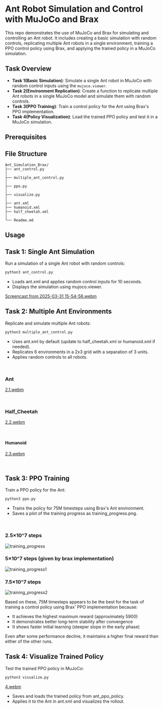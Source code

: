 # Ant Robot Simulation and Control with MuJoCo and Brax

This repo demonstrates the use of MuJoCo and Brax for simulating and controlling an Ant robot. It includes creating a basic simulation with random controls, replicating multiple Ant robots in a single environment, training a PPO control policy using Brax, and applying the trained policy in a MuJoCo simulation.


## Task Overview
- **Task 1(Basic Simulation)**: Simulate a single Ant robot in MuJoCo with random control inputs using the `mujoco.viewer`.
- **Task 2(Environment Replication)**: Create a function to replicate multiple Ant robots in a single MuJoCo model and simulate them with random controls.
- **Task 3(PPO Training)**: Train a control policy for the Ant using Brax's PPO implementation.
- **Task 4(Policy Visualization)**: Load the trained PPO policy and test it in a MuJoCo simulation.

## Prerequisites 


## File Structure
```
Ant_Simulation_Brax/
├── ant_control.py
│  
├── multiple_ant_control.py 
│      
├── ppo.py
│      
├── visualize.py
│   
├── ant.xml
├── humanoid.xml
├── half_cheetah.xml
│   
└── Readme.md
```

## Usage

## Task 1: Single Ant Simulation

Run a simulation of a single Ant robot with random controls:
```bash
python3 ant_control.py
```
- Loads ant.xml and applies random control inputs for 10 seconds.
- Displays the simulation using mujoco.viewer.

[Screencast from 2025-03-31 15-54-56.webm](https://github.com/user-attachments/assets/5cd0d0a8-48ef-4299-9b13-72fd9b47a227)


## Task 2: Multiple Ant Environments

Replicate and simulate multiple Ant robots:

```bash
python3 multiple_ant_control.py

```
- Uses ant.xml by default (update to half_cheetah.xml or humanoid.xml if needed).
- Replicates 6 environments in a 2x3 grid with a separation of 3 units.
- Applies random controls to all robots.

</br > 

### Ant

[2.1.webm](https://github.com/user-attachments/assets/ddb43ca4-4623-4bcc-9fe1-016e73228c88)

</br > 


### Half_Cheetah
[2.2.webm](https://github.com/user-attachments/assets/d3cf47ac-9f13-42aa-a954-c8eae29577cf)

</br > 


#### Humanoid
[2.3.webm](https://github.com/user-attachments/assets/e2f68fb1-b7d4-4801-a986-308c45f23ad1)

</br > 

## Task 3: PPO Training


Train a PPO policy for the Ant:
```bash
python3 ppo.py

```
- Trains the policy for 75M timesteps using Brax's Ant environment.
- Saves a plot of the training progress as training_progress.png.
</br > 

###  2.5×10^7 steps
![training_progress](https://github.com/user-attachments/assets/3cc53acc-5e6f-4bf0-a637-df843ae362fd)

###  5×10^7 steps (given by brax implementation)
![training_progress1](https://github.com/user-attachments/assets/ecf32a71-9789-4187-9a16-24d061d3ccc7)


###  7.5×10^7 steps
![training_progress2](https://github.com/user-attachments/assets/f3a5f270-bc57-4f53-a484-d5bda4dea243)


Based on these, 75M timesteps appears to be the best for the task of training a control policy using Brax' PPO implementation because:

- It achieves the highest maximum reward (approximately 5900)
- It demonstrates better long-term stability after convergence
- It shows faster initial learning (steeper slope in the early phase)

Even after some performance decline, it maintains a higher final reward than either of the other runs.

## Task 4: Visualize Trained Policy


Test the trained PPO policy in MuJoCo:
```bash
python3 visualize.py
```
[4.webm](https://github.com/user-attachments/assets/785d5814-d6f6-4ae8-bf41-d43eeccebc7a)


- Saves and loads the trained policy from ant_ppo_policy.
- Applies it to the Ant in ant.xml and visualizes the rollout.

